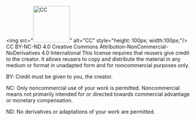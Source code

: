 <img src="<img src="/assets/img/MarineGEO_logo.png" alt="CC" style="height: 100px; width:100px;"/>" alt="CC" style="height: 100px; width:100px;"/> CC BY-NC-ND 4.0
Creative Commons Attribution-NonCommercial-NoDerivatives 4.0 International
This license requires that reusers give credit to the creator. It allows reusers to copy and distribute the material in any medium or format in unadapted form and for noncommercial purposes only.


BY: Credit must be given to you, the creator.

NC: Only noncommercial use of your work is permitted.
Noncommercial means not primarily intended for or directed towards commercial advantage or monetary compensation.

ND: No derivatives or adaptations of your work are permitted.